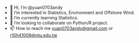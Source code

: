 - 👋 Hi, I’m @yuan0703andy
- 👀 I’m interested in Statistics, Environment and Offshore Wind.
- 🌱 I’m currently learning Statistics.
- 💞️ I’m looking to collaborate on Python/R project.
- 📫 How to reach me yuan0703andy@gmail.com or r10h41009@ntu.edu.tw

<!---
yuan0703andy/yuan0703andy is a ✨ special ✨ repository because its `README.md` (this file) appears on your GitHub profile.
You can click the Preview link to take a look at your changes.
--->

